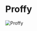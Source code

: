 # Proffy
 <img src="https://user-images.githubusercontent.com/16246420/89484585-31827480-d775-11ea-9e48-c208a40a1f13.png" alt="Proffy"/>
